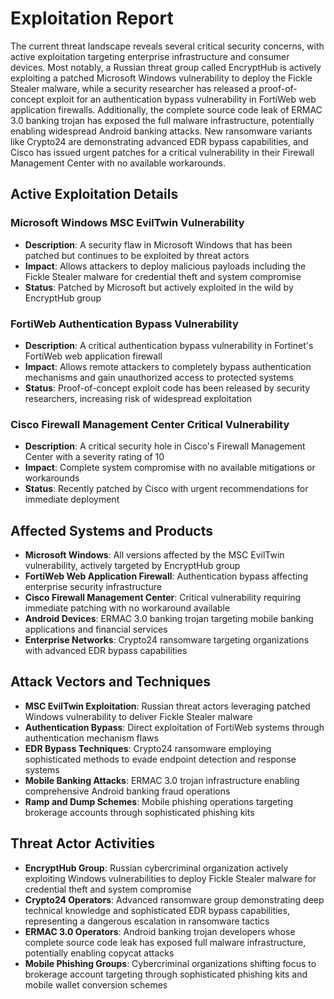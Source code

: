 # Exploitation Report

The current threat landscape reveals several critical security concerns, with active exploitation targeting enterprise infrastructure and consumer devices. Most notably, a Russian threat group called EncryptHub is actively exploiting a patched Microsoft Windows vulnerability to deploy the Fickle Stealer malware, while a security researcher has released a proof-of-concept exploit for an authentication bypass vulnerability in FortiWeb web application firewalls. Additionally, the complete source code leak of ERMAC 3.0 banking trojan has exposed the full malware infrastructure, potentially enabling widespread Android banking attacks. New ransomware variants like Crypto24 are demonstrating advanced EDR bypass capabilities, and Cisco has issued urgent patches for a critical vulnerability in their Firewall Management Center with no available workarounds.

## Active Exploitation Details

### Microsoft Windows MSC EvilTwin Vulnerability
- **Description**: A security flaw in Microsoft Windows that has been patched but continues to be exploited by threat actors
- **Impact**: Allows attackers to deploy malicious payloads including the Fickle Stealer malware for credential theft and system compromise
- **Status**: Patched by Microsoft but actively exploited in the wild by EncryptHub group

### FortiWeb Authentication Bypass Vulnerability
- **Description**: A critical authentication bypass vulnerability in Fortinet's FortiWeb web application firewall
- **Impact**: Allows remote attackers to completely bypass authentication mechanisms and gain unauthorized access to protected systems
- **Status**: Proof-of-concept exploit code has been released by security researchers, increasing risk of widespread exploitation

### Cisco Firewall Management Center Critical Vulnerability
- **Description**: A critical security hole in Cisco's Firewall Management Center with a severity rating of 10
- **Impact**: Complete system compromise with no available mitigations or workarounds
- **Status**: Recently patched by Cisco with urgent recommendations for immediate deployment

## Affected Systems and Products

- **Microsoft Windows**: All versions affected by the MSC EvilTwin vulnerability, actively targeted by EncryptHub group
- **FortiWeb Web Application Firewall**: Authentication bypass affecting enterprise security infrastructure
- **Cisco Firewall Management Center**: Critical vulnerability requiring immediate patching with no workaround available
- **Android Devices**: ERMAC 3.0 banking trojan targeting mobile banking applications and financial services
- **Enterprise Networks**: Crypto24 ransomware targeting organizations with advanced EDR bypass capabilities

## Attack Vectors and Techniques

- **MSC EvilTwin Exploitation**: Russian threat actors leveraging patched Windows vulnerability to deliver Fickle Stealer malware
- **Authentication Bypass**: Direct exploitation of FortiWeb systems through authentication mechanism flaws
- **EDR Bypass Techniques**: Crypto24 ransomware employing sophisticated methods to evade endpoint detection and response systems
- **Mobile Banking Attacks**: ERMAC 3.0 trojan infrastructure enabling comprehensive Android banking fraud operations
- **Ramp and Dump Schemes**: Mobile phishing operations targeting brokerage accounts through sophisticated phishing kits

## Threat Actor Activities

- **EncryptHub Group**: Russian cybercriminal organization actively exploiting Windows vulnerabilities to deploy Fickle Stealer malware for credential theft and system compromise
- **Crypto24 Operators**: Advanced ransomware group demonstrating deep technical knowledge and sophisticated EDR bypass capabilities, representing a dangerous escalation in ransomware tactics
- **ERMAC 3.0 Operators**: Android banking trojan developers whose complete source code leak has exposed full malware infrastructure, potentially enabling copycat attacks
- **Mobile Phishing Groups**: Cybercriminal organizations shifting focus to brokerage account targeting through sophisticated phishing kits and mobile wallet conversion schemes